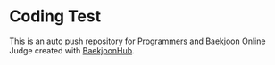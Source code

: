 # Coding Test
This is an auto push repository for [Programmers](https://school.programmers.co.kr/) and Baekjoon Online Judge created with [BaekjoonHub](https://github.com/BaekjoonHub/BaekjoonHub).
